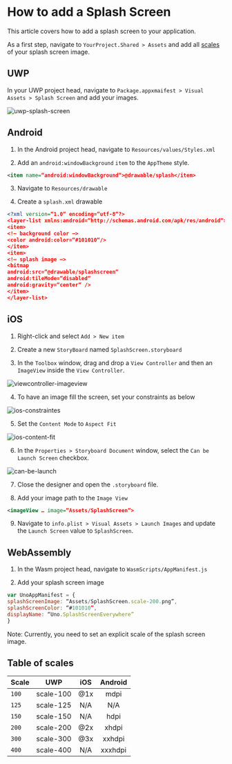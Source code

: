 # How to add a Splash Screen

This article covers how to add a splash screen to your application.

As a first step, navigate to `YourProject.Shared > Assets` and add all [scales](#table-of-scales) of your splash screen image.

## UWP

In your UWP project head, navigate to `Package.appxmaifest > Visual Assets > Splash Screen` and add your images.

 ![uwp-splash-screen](assets/uwp-splash-screen.JPG)

## Android 

1. In the Android project head, navigate to `Resources/values/Styles.xml`

2. Add an `android:windowBackground` `item` to the `AppTheme` style.  
```xml
<item name=“android:windowBackground“>@drawable/splash</item>
```

3. Navigate to `Resources/drawable`

4. Create a `splash.xml` drawable  
``` xml
<?xml version=“1.0“ encoding=“utf-8“?>
<layer-list xmlns:android=“http://schemas.android.com/apk/res/android“>
<item>
<!– background color –>
<color android:color=“#101010“/>
</item>
<item>
<!– splash image –>
<bitmap
android:src=“@drawable/splashscreen“
android:tileMode=“disabled“
android:gravity=“center“ />
</item>
</layer-list>
```

## iOS 

1. Right-click and select `Add > New item`

2. Create a new `StoryBoard` named `SplashScreen.storyboard` 

3. In the `Toolbox` window, drag and drop a `View Controller` and then an `ImageView` inside the `View Controller`. 

![viewcontroller-imageview](Assets/viewcontroller-imageview.png)

4. To have an image fill the screen, set your constraints as below

![ios-constraintes](Assets/ios-constraints.png)

5. Set the `Content Mode` to `Aspect Fit` 

![ios-content-fit](Assets/ios-content-fit.png)

6. In the `Properties > Storyboard Document` window, select the `Can be Launch Screen` checkbox.

![can-be-launch](Assets/can-be-launch.png)

7. Close the designer and open the `.storyboard` file.

8. Add your image path to the `Image View`

``` xml
<imageView … image=“Assets/SplashScreen“>
```

9. Navigate to `info.plist > Visual Assets > Launch Images` and update the `Launch Screen` value to `SplashScreen`.

## WebAssembly

1. In the Wasm project head, navigate to `WasmScripts/AppManifest.js` 

2. Add your splash screen image

``` javascript
var UnoAppManifest = {
splashScreenImage: “Assets/SplashScreen.scale-200.png”,
splashScreenColor: “#101010”,
displayName: “Uno.SplashScreenEverywhere”
}
```
Note: Currently, you need to set an explicit scale of the splash screen image.

## Table of scales

| Scale | UWP         | iOS      | Android |
|-------|:-----------:|:--------:|:-------:|
| `100` | scale-100   | @1x      | mdpi    |
| `125` | scale-125   | N/A      | N/A     |
| `150` | scale-150   | N/A      | hdpi    |
| `200` | scale-200   | @2x      | xhdpi   |
| `300` | scale-300   | @3x      | xxhdpi  |
| `400` | scale-400   | N/A      | xxxhdpi |
